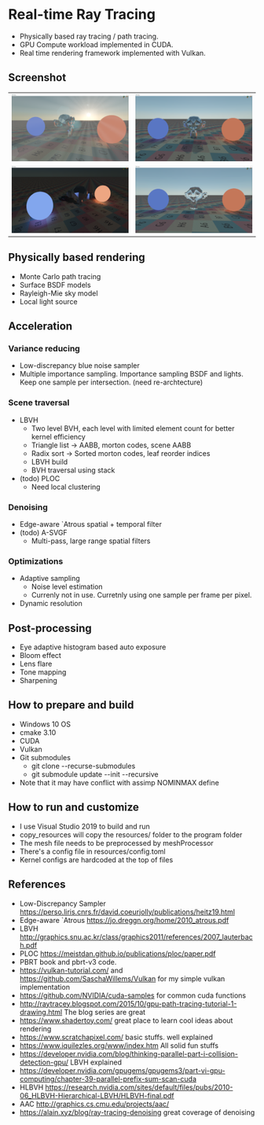 # Real-time Ray Tracing
- Physically based ray tracing / path tracing.
- GPU Compute workload implemented in CUDA.
- Real time rendering framework implemented with Vulkan.

## Screenshot
<table> <tr>
    <td> <img src="screenshot/screenShot1-11-21-2020.png" alt="Drawing" style="width: 300px;"/> </td>
    <td> <img src="screenshot/screenShot2-11-21-2020.png" alt="Drawing" style="width: 300px;"/> </td>
</tr> <tr>
    <td> <img src="screenshot/screenShot3-11-21-2020.png" alt="Drawing" style="width: 300px;"/> </td>
    <td> <img src="screenshot/screenShot4-11-21-2020.png" alt="Drawing" style="width: 300px;"/> </td>
</tr> </table>

## Physically based rendering
- Monte Carlo path tracing
- Surface BSDF models
- Rayleigh-Mie sky model
- Local light source

## Acceleration
### Variance reducing
- Low-discrepancy blue noise sampler
- Multiple importance sampling. Importance sampling BSDF and lights. Keep one sample per intersection. (need re-archtecture)

### Scene traversal
- LBVH
    - Two level BVH, each level with limited element count for better kernel efficiency
    - Triangle list -> AABB, morton codes, scene AABB
    - Radix sort -> Sorted morton codes, leaf reorder indices
    - LBVH build
    - BVH traversal using stack
- (todo) PLOC
    - Need local clustering

### Denoising
- Edge-aware `Atrous spatial + temporal filter
- (todo) A-SVGF
    - Multi-pass, large range spatial filters

### Optimizations
- Adaptive sampling
    - Noise level estimation
    - Currenly not in use. Curretnly using one sample per frame per pixel.
- Dynamic resolution

## Post-processing
- Eye adaptive histogram based auto exposure
- Bloom effect
- Lens flare
- Tone mapping
- Sharpening

## How to prepare and build
- Windows 10 OS
- cmake 3.10
- CUDA
- Vulkan
- Git submodules
    - git clone --recurse-submodules
    - git submodule update --init --recursive
- Note that it may have conflict with assimp NOMINMAX define

## How to run and customize
- I use Visual Studio 2019 to build and run
- copy_resources will copy the resources/ folder to the program folder
- The mesh file needs to be preprocessed by meshProcessor
- There's a config file in resources/config.toml
- Kernel configs are hardcoded at the top of files

## References
- Low-Discrepancy Sampler https://perso.liris.cnrs.fr/david.coeurjolly/publications/heitz19.html
- Edge-aware `Atrous https://jo.dreggn.org/home/2010_atrous.pdf
- LBVH http://graphics.snu.ac.kr/class/graphics2011/references/2007_lauterbach.pdf
- PLOC https://meistdan.github.io/publications/ploc/paper.pdf
- PBRT book and pbrt-v3 code.
- https://vulkan-tutorial.com/ and https://github.com/SaschaWillems/Vulkan for my simple vulkan implementation
- https://github.com/NVIDIA/cuda-samples for common cuda functions
- http://raytracey.blogspot.com/2015/10/gpu-path-tracing-tutorial-1-drawing.html The blog series are great
- https://www.shadertoy.com/ great place to learn cool ideas about rendering
- https://www.scratchapixel.com/ basic stuffs. well explained
- https://www.iquilezles.org/www/index.htm All solid fun stuffs
- https://developer.nvidia.com/blog/thinking-parallel-part-i-collision-detection-gpu/ LBVH explained
- https://developer.nvidia.com/gpugems/gpugems3/part-vi-gpu-computing/chapter-39-parallel-prefix-sum-scan-cuda
- HLBVH https://research.nvidia.com/sites/default/files/pubs/2010-06_HLBVH-Hierarchical-LBVH/HLBVH-final.pdf
- AAC http://graphics.cs.cmu.edu/projects/aac/
- https://alain.xyz/blog/ray-tracing-denoising great coverage of denoising